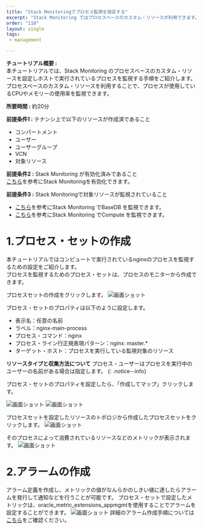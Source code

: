```yaml
---
title: "Stack Monitoringでプロセス監視を設定する"
excerpt: "Stack Monitoring ではプロセスベースのカスタム・リソースが利用できます。プロセスベースのカスタム・リソースを利用することで、プロセスが使用しているCPUやメモリーの使用率を監視できます。"
order: "110"
layout: single
tags:
 - management

---
```



**チュートリアル概要 :**  
本チュートリアルでは、Stack Monitoring のプロセスベースのカスタム・リソースを設定しホストで実行されているプロセスを監視する手順をご紹介します。プロセスベースのカスタム・リソースを利用することで、プロセスが使用しているCPUやメモリーの使用率を監視できます。

**所要時間 :** 約20分

**前提条件1 :** テナンシ上で以下のリソースが作成済であること
+ コンパートメント
+ ユーザー
+ ユーザーグループ
+ VCN
+ 対象リソース

**前提条件2 :** Stack Monitoring が有効化済みであること<br>
[こちら](https://oracle-japan.github.io/ocitutorials/management/stack_monitoring_onboarding/)を参考にStack Monitoringを有効化できます。

**前提条件3 :** Stack Monitoringで対象リソースが監視されていること <br>
 - [こちら](https://oracle-japan.github.io/ocitutorials/management/stack_monitoring_basedb/)を参考にStack Monitoring でBaseDB を監視できます。
 - [こちら](https://oracle-japan.github.io/ocitutorials/management/stack_monitoring_install/)を参考にStack Monitoring でCompute を監視できます。

# 1.プロセス・セットの作成
本チュートリアルではコンピュートで実行されているnginxのプロセスを監視するための設定をご紹介します。<br>
プロセスを監視するためのプロセス・セットは、プロセスのモニターから作成できます。<br>

プロセスセットの作成をクリックします。
![画面ショット](image1.png)

プロセス・セットのプロパティは以下のように設定します。
 - 表示名：任意の名前
 - ラベル：nginx-main-process
 - プロセス・コマンド：nginx
 - プロセス・ライン行正規表現パターン：nginx: master.*
 - ターゲット・ホスト：プロセスを実行している監視対象のリソース

**リソースタイプと収集方法について** 
プロセス・ユーザーはプロセスを実行中のユーザーの名前がある場合は指定します。
{: .notice--info}

プロセス・セットのプロパティを設定したら、「作成してマップ」クリックします。

![画面ショット](image2.png)
![画面ショット](image3.png)

プロセスセットを設定したリソースのトポロジから作成したプロセスセットをクリックします。
![画面ショット](image5.png)

そのプロセスによって消費されているリソースなどのメトリックが表示されます。
![画面ショット](image4.png)



# 2.アラームの作成
アラーム定義を作成し、メトリックの値がなんらかのしきい値に達したらアラームを発行して通知などを行うことが可能です。
プロセス・セットで設定したメトリックは、oracle_metric_extensions_appmgmtを使用することでアラームを設定することができます。
![画面ショット](image6.png)
詳細のアラーム作成手順については[こちら](https://oracle-japan.github.io/ocitutorials/intermediates/monitoring-resources/#4-%E3%82%A2%E3%83%A9%E3%83%BC%E3%83%A0%E3%81%AE%E9%80%9A%E7%9F%A5%E5%85%88%E3%81%AE%E4%BD%9C%E6%88%90)をご確認ください。